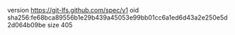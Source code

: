 version https://git-lfs.github.com/spec/v1
oid sha256:fe68bca89556b1e29b439a45053e99bb01cc6a1ed6d43a2e250e5d2d064b09be
size 405
